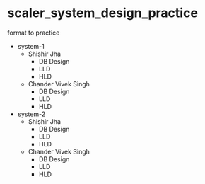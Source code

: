 # scaler_system_design_practice

format to practice 

- system-1
  - Shishir Jha
     - DB Design
     - LLD
     - HLD
  - Chander Vivek Singh
     - DB Design
     - LLD
     - HLD
- system-2
  - Shishir Jha
    - DB Design
    - LLD
    - HLD
  - Chander Vivek Singh
     - DB Design
     - LLD
     - HLD
